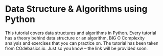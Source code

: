 # Data Structure & Algorithms using Python
This tutorial covers data structures and algorithms in Python. Every tutorial has a theory behind data structure or an algorithm, BIG O Complexity analysis and exercises that you can practice on. The tutorial has been taken from COdebasics.io. Just so you know – the link will be provided soon.
